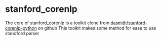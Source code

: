 # stanford_corenlp
The core of stanford_corenlp is a toolkit clone from [dasmith/stanford-corenlp-python](https://github.com/dasmith/stanford-corenlp-python) on github
This toolkit makes some method for ease to use standford parser
